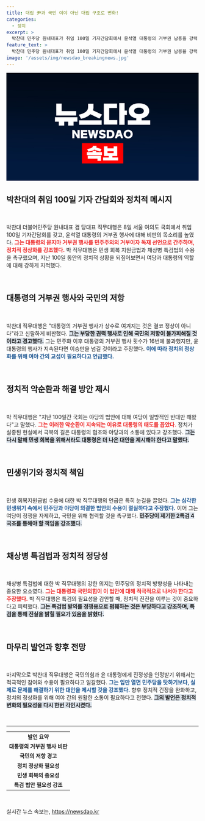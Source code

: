 ```yaml
---
title: 대립 尹과 국민 여야 아닌 대립 구조로 변화!
categories:
  - 정치
excerpt: >
  박찬대 민주당 원내대표가 취임 100일 기자간담회에서 윤석열 대통령의 거부권 남용을 강력 비판하며 민생 회복 지원금법 수용을 촉구했다. 그는 민주주의 회복과 정치의 정상화를 강조하며 특검법 통과 필요성을 주장했다.
feature_text: >
  박찬대 민주당 원내대표가 취임 100일 기자간담회에서 윤석열 대통령의 거부권 남용을 강력 비판하며 민생 회복 지원금법 수용을 촉구했다. 그는 민주주의 회복과 정치의 정상화를 강조하며 특검법 통과 필요성을 주장했다.
image: '/assets/img/newsdao_breakingnews.jpg'
---
```


<p><img src="/assets/img/newsdao_breakingnews.jpg" alt="koreaapp 속보" /></p>

<h2 data-ke-size="size26">박찬대의 취임 100일 기자 간담회와 정치적 메시지</h2>

<p data-ke-size="size16">&nbsp;</p>

<p>박찬대 더불어민주당 원내대표 겸 당대표 직무대행은 8일 서울 여의도 국회에서 취임 100일 기자간담회를 갖고, 윤석열 대통령의 거부권 행사에 대해 비판의 목소리를 높였다. <b><span style="color: #ee2323;">그는 대통령의 묻지마 거부권 행사를 민주주의의 거부이자 독재 선언으로 간주하며, 정치적 정상화를 강조했다.</span></b> 박 직무대행은 민생 회복 지원금법과 채상병 특검법의 수용을 촉구했으며, 지난 100일 동안의 정치적 상황을 되짚어보면서 여당과 대통령의 역할에 대해 강하게 지적했다. </p>

<p data-ke-size="size16">&nbsp;</p>

<h2 data-ke-size="size26">대통령의 거부권 행사와 국민의 저항</h2>

<p data-ke-size="size16">&nbsp;</p>

<p>박찬대 직무대행은 "대통령의 거부권 행사가 상수로 여겨지는 것은 결코 정상이 아니다"라고 신랄하게 비판했다. <b><span style="background-color: #21538527;">그는 부당한 권력 행사로 인해 국민의 저항이 불가피해질 것이라고 경고했다.</span></b> 그는 민주화 이후 대통령의 거부권 행사 횟수가 16번에 불과했지만, 윤 대통령의 행사가 지속된다면 이승만을 넘길 것이라고 주장했다. <b><span style="color: #1a5490;">이에 따라 정치의 정상화를 위해 여야 간의 교섭이 필요하다고 언급했다.</span></b></p>

<p data-ke-size="size16">&nbsp;</p>

<h2 data-ke-size="size26">정치적 악순환과 해결 방안 제시</h2>

<p data-ke-size="size16">&nbsp;</p>

<p>박 직무대행은 "지난 100일간 국회는 야당의 법안에 대해 여당이 일방적인 반대만 해왔다"고 말했다. <b><span style="color: #ee2323;">그는 이러한 악순환이 지속되는 이유로 대통령의 태도를 꼽았다.</span></b> 정치가 실종된 현실에서 극복의 길은 대통령의 협조와 야당과의 소통에 있다고 강조했다. <b><span style="background-color: #21538527;">그는 다시 말해 민생 회복을 위해서라도 대통령은 더 나은 대안을 제시해야 한다고 말했다.</span></b></p>

<p data-ke-size="size16">&nbsp;</p>

<h2 data-ke-size="size26">민생위기와 정치적 책임</h2>

<p data-ke-size="size16">&nbsp;</p>

<p>민생 회복지원금법 수용에 대한 박 직무대행의 언급은 특히 눈길을 끌었다. <b><span style="color: #1a5490;">그는 심각한 민생위기 속에서 민주당과 야당이 의결한 법안의 수용이 절실하다고 주장했다.</span></b> 이어 그는 여당이 정쟁을 자제하고, 국민을 위해 협력할 것을 촉구했다. <b><span style="background-color: #21538527;">민주당이 제기한 2특검 4국조를 통해야 할 책임을 강조했다.</span></b></p>

<p data-ke-size="size16">&nbsp;</p>

<h2 data-ke-size="size26">채상병 특검법과 정치적 정당성</h2>

<p data-ke-size="size16">&nbsp;</p>

<p>채상병 특검법에 대한 박 직무대행의 강한 의지는 민주당의 정치적 방향성을 나타내는 중요한 요소였다. <b><span style="color: #ee2323;">그는 대통령과 국민의힘이 이 법안에 대해 적극적으로 나서야 한다고 주장했다.</span></b> 박 직무대행은 특검의 필요성을 감안할 때, 정치적 진전을 이루는 것이 중요하다고 피력했다. <b><span style="background-color: #21538527;">그는 특검법 발의를 정쟁용으로 폄훼하는 것은 부당하다고 강조하며, 특검을 통해 진실을 밝힐 필요가 있음을 밝혔다.</span></b></p>

<p data-ke-size="size16">&nbsp;</p>

<h2 data-ke-size="size26">마무리 발언과 향후 전망</h2>

<p data-ke-size="size16">&nbsp;</p>

<p>마지막으로 박찬대 직무대행은 국민의힘과 윤 대통령에게 진정성을 인정받기 위해서는 적극적인 참여와 수용이 필요하다고 일갈했다. <b><span style="color: #1a5490;">그는 입만 열면 민주당을 탓하기보다, 실제로 문제를 해결하기 위한 대안을 제시할 것을 강조했다.</span></b> 향후 정치적 긴장을 완화하고, 정치의 정상화를 위해 여야 간의 원활한 소통이 필요하다고 전했다. <b><span style="background-color: #21538527;">그의 발언은 정치적 변화의 필요성을 다시 한번 각인시켰다.</span></b></p>

<p data-ke-size="size16">&nbsp;</p>

<hr>

<table style="width:100%">
    <tr>
        <td style="text-align: center; height: 17px;"><b>발언 요약</b></td>
    </tr>
    <tr>
        <td style="text-align: center; height: 17px;"><b>대통령의 거부권 행사 비판</b></td>
    </tr>
    <tr>
        <td style="text-align: center; height: 17px;"><b>국민의 저항 경고</b></td>
    </tr>
    <tr>
        <td style="text-align: center; height: 17px;"><b>정치 정상화 필요성</b></td>
    </tr>
    <tr>
        <td style="text-align: center; height: 17px;"><b>민생 회복의 중요성</b></td>
    </tr>
    <tr>
        <td style="text-align: center; height: 17px;"><b>특검 법안 필요성 강조</b></td>
    </tr>
</table> 

<p data-ke-size="size16">&nbsp;</p>
실시간 뉴스 속보는, <a href="https://newsdao.kr" rel="dofollow">https://newsdao.kr</a>


